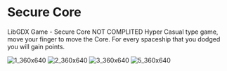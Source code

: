 # Secure Core
LibGDX Game - Secure Core
NOT COMPLITED
Hyper Casual type game, move your finger to move the Core. 
For every spaceship that you dodged you will gain points.

![1_360x640](https://user-images.githubusercontent.com/34456517/89758735-28850080-daf1-11ea-8860-96f5e9b6fe26.jpg)
![2_360x640](https://user-images.githubusercontent.com/34456517/89758785-50746400-daf1-11ea-87bb-ce65bb6c75a4.jpg)
![3_360x640](https://user-images.githubusercontent.com/34456517/89758788-51a59100-daf1-11ea-87b2-b357df118155.jpg)
![5_360x640](https://user-images.githubusercontent.com/34456517/89758792-523e2780-daf1-11ea-8d85-ed4e6e13b336.jpg)
